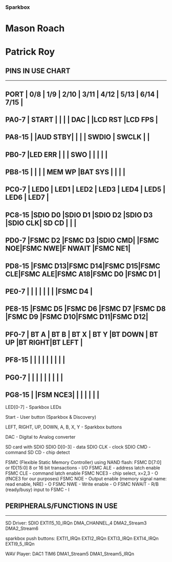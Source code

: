 ### Sparkbox
# Mason Roach
# Patrick Roy

## PINS IN USE CHART
--------------------------------------------------------------------------------
PORT   | 0/8    | 1/9    | 2/10   | 3/11   | 4/12   | 5/13   | 6/14   | 7/15   |
--------------------------------------------------------------------------------
PA0-7  | START  |        |        |        |  DAC   |        |LCD RST |LCD FPS |
--------------------------------------------------------------------------------
PA8-15 |        |AUD STBY|        |        |        | SWDIO  | SWCLK  |        |
--------------------------------------------------------------------------------
PB0-7  |LED ERR |        |        |  SWO   |        |        |        |        |
--------------------------------------------------------------------------------
PB8-15 |        |        |        | MEM WP |BAT SYS |        |        |        |
--------------------------------------------------------------------------------
PC0-7  |  LED0  |  LED1  |  LED2  |  LED3  |  LED4  |  LED5  |  LED6  |  LED7  |
--------------------------------------------------------------------------------
PC8-15 |SDIO D0 |SDIO D1 |SDIO D2 |SDIO D3 |SDIO CLK| SD CD  |        |        |
--------------------------------------------------------------------------------
PD0-7  |FSMC D2 |FSMC D3 |SDIO CMD|        |FSMC NOE|FSMC NWE|F NWAIT |FSMC NE1|
--------------------------------------------------------------------------------
PD8-15 |FSMC D13|FSMC D14|FSMC D15|FSMC CLE|FSMC ALE|FSMC A18|FSMC D0 |FSMC D1 |
--------------------------------------------------------------------------------
PE0-7  |        |        |        |        |        |        |        |FSMC D4 |
--------------------------------------------------------------------------------
PE8-15 |FSMC D5 |FSMC D6 |FSMC D7 |FSMC D8 |FSMC D9 |FSMC D10|FSMC D11|FSMC D12|
--------------------------------------------------------------------------------
PF0-7  |  BT A  |  BT B  |  BT X  |  BT Y  |BT DOWN | BT UP  |BT RIGHT|BT LEFT |
--------------------------------------------------------------------------------
PF8-15 |        |        |        |        |        |        |        |        |
--------------------------------------------------------------------------------
PG0-7  |        |        |        |        |        |        |        |        |
--------------------------------------------------------------------------------
PG8-15 |        |FSM NCE3|        |        |        |        |        |        |
--------------------------------------------------------------------------------

LED[0-7] - Sparkbox LEDs

Start - User button (Sparkbox & Discovery)

LEFT, RIGHT, UP, DOWN, A, B, X, Y - Sparkbox buttons

DAC - Digital to Analog converter

SD card with SDIO
	SDIO D[0-3] - data
	SDIO CLK - clock
	SDIO CMD - command
	SD CD - chip detect

FSMC (Flexible Static Memory Controller) using NAND flash:
	FSMC D[7:0] or fD[15:0] 8 or 16 bit transactions - I/O
	FSMC ALE - address latch enable
	FSMC CLE - command latch enable
	FSMC NCE3 - chip select, x=2,3 - O (fNCE3 for our purposes)
	FSMC NOE - Output enable (memory signal name: read enable, NRE) - O
	FSMC NWE - Write enable - O
	FSMC NWAIT - R/B (ready/busy) input to FSMC - I

## PERIPHERALS/FUNCTIONS IN USE
-----------

SD Driver:
SDIO
EXTI15_10_IRQn
DMA_CHANNEL_4
DMA2_Stream3
DMA2_Stream6

sparkbox push buttons:
EXTI1_IRQn
EXTI2_IRQn
EXTI3_IRQn
EXTI4_IRQn
EXTI9_5_IRQn

WAV Player:
DAC1
TIM6
DMA1_Stream5
DMA1_Stream5_IRQn
